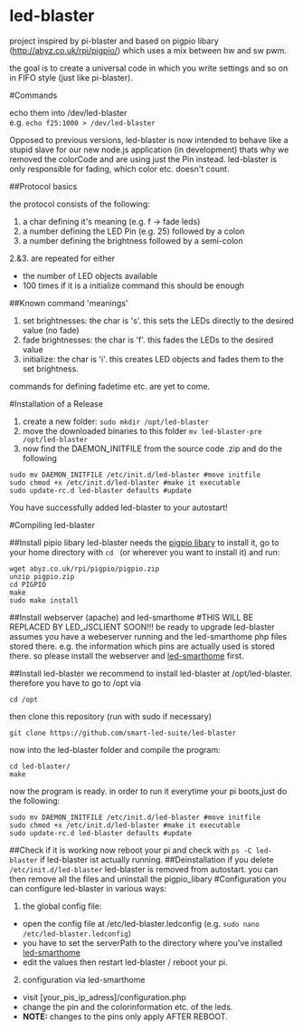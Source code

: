 # led-blaster

project inspired by pi-blaster and based on pigpio libary (http://abyz.co.uk/rpi/pigpio/) which uses a mix between hw and sw pwm.

the goal is to create a universal code in which you write settings and so on in FIFO style (just like pi-blaster).

#Commands

echo them into /dev/led-blaster  
e.g. `echo f25:1000 > /dev/led-blaster`

Opposed to previous versions, led-blaster is now intended to behave like a stupid slave for our new node.js application (in development)
thats why we removed the colorCode and are using just the Pin instead. led-blaster is only responsible for fading, which color etc. doesn't count.

##Protocol basics

the protocol consists of the following:

1. a char defining it's meaning (e.g. f -> fade leds)
2. a number defining the LED Pin (e.g. 25) followed by a colon
3. a number defining the brightness followed by a semi-colon

2.&3. are repeated for either
- the number of LED objects available
- 100 times if it is a initialize command
this should be enough

##Known command 'meanings'
1. set brightnesses:
   the char is 's'.
   this sets the LEDs directly to the desired value (no fade)  
2. fade brightnesses:
   the char is 'f'.
   this fades the LEDs to the desired value
3. initialize:
   the char is 'i'.
   this creates LED objects and fades them to the set brightness.
   
commands for defining fadetime etc. are yet to come.   
   
#Installation of a Release

1. create a new folder: `sudo mkdir /opt/led-blaster`
2. move the downloaded binaries to this folder `mv led-blaster-pre /opt/led-blaster`
3. now find the DAEMON_INITFILE from the source code .zip and do the following  
```
sudo mv DAEMON_INITFILE /etc/init.d/led-blaster #move initfile
sudo chmod +x /etc/init.d/led-blaster #make it executable
sudo update-rc.d led-blaster defaults #update
```
You have successfully added led-blaster to your autostart!

#Compiling led-blaster

##Install pipio libary
led-blaster needs the [pigpio libary](http://abyz.co.uk/rpi/pigpio/)
to install it, go to your home directory with `cd ` (or wherever you want to install it) and run:
```
wget abyz.co.uk/rpi/pigpio/pigpio.zip
unzip pigpio.zip
cd PIGPIO
make
sudo make install
```
##Install webserver (apache) and led-smarthome
#THIS WILL BE REPLACED BY LED_JSCLIENT SOON!!! be ready to upgrade
led-blaster assumes you have a webeserver running and the led-smarthome php files stored there.
e.g. the information which pins are actually used is stored there.
so please install the webserver and [led-smarthome](https://github.com/smart-led-suite/led-smarthome) first.



##Install led-blaster
we recommend to install led-blaster at /opt/led-blaster.
therefore you have to go to /opt via
```
cd /opt
```
then clone this repository (run with sudo if necessary)
```
git clone https://github.com/smart-led-suite/led-blaster
```
now into the led-blaster folder and compile the program:
```
cd led-blaster/
make
```
now the program is ready.
in order to run it everytime your pi boots,just do the following:
```
sudo mv DAEMON_INITFILE /etc/init.d/led-blaster #move initfile
sudo chmod +x /etc/init.d/led-blaster #make it executable
sudo update-rc.d led-blaster defaults #update
```
##Check if it is working
now reboot your pi and check with
`ps -C led-blaster` if led-blaster ist actually running.
##Deinstallation
if you delete `/etc/init.d/led-blaster` led-blaster is removed from autostart. you can then remove all the files and uninstall the pigpio_libary
#Configuration
you can configure led-blaster in various ways:

1. the global config file:  
  * open the config file at /etc/led-blaster.ledconfig (e.g. `sudo nano /etc/led-blaster.ledconfig`) 
  * you have to set the serverPath to the directory where you've installed [led-smarthome](https://github.com/smart-led-suite/led-smarthome)
  * edit the values then restart led-blaster / reboot your pi.  
2. configuration via led-smarthome
  * visit [your_pis_ip_adress]/configuration.php  
  * change the pin and the colorinformation etc. of the leds.  
  * **NOTE:** changes to the pins only apply AFTER REBOOT.  

